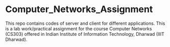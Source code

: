 # Computer_Networks_Assignment
This repo contains codes of server and client for different applications. This is a lab work/practical assignment for the course Computer Networks (CS303) offered in Indian Institute of Information Technology, Dharwad (IIIT Dharwad).
